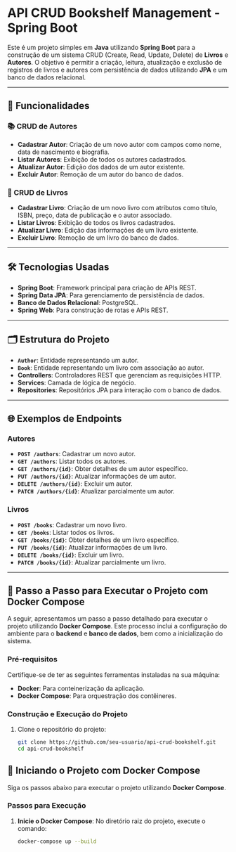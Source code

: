 # API CRUD Bookshelf Management - Spring Boot

Este é um projeto simples em **Java** utilizando **Spring Boot** para a construção de um sistema CRUD (Create, Read, Update, Delete) de **Livros** e **Autores**. O objetivo é permitir a criação, leitura, atualização e exclusão de registros de livros e autores com persistência de dados utilizando **JPA** e um banco de dados relacional.

---

## 🚀 Funcionalidades

### 📚 CRUD de Autores
- **Cadastrar Autor**: Criação de um novo autor com campos como nome, data de nascimento e biografia.
- **Listar Autores**: Exibição de todos os autores cadastrados.
- **Atualizar Autor**: Edição dos dados de um autor existente.
- **Excluir Autor**: Remoção de um autor do banco de dados.

### 📖 CRUD de Livros
- **Cadastrar Livro**: Criação de um novo livro com atributos como título, ISBN, preço, data de publicação e o autor associado.
- **Listar Livros**: Exibição de todos os livros cadastrados.
- **Atualizar Livro**: Edição das informações de um livro existente.
- **Excluir Livro**: Remoção de um livro do banco de dados.

---

## 🛠️ Tecnologias Usadas
- **Spring Boot**: Framework principal para criação de APIs REST.
- **Spring Data JPA**: Para gerenciamento de persistência de dados.
- **Banco de Dados Relacional**: PostgreSQL.
- **Spring Web**: Para construção de rotas e APIs REST.

---

## 🗂️ Estrutura do Projeto
- **`Author`**: Entidade representando um autor.
- **`Book`**: Entidade representando um livro com associação ao autor.
- **Controllers**: Controladores REST que gerenciam as requisições HTTP.
- **Services**: Camada de lógica de negócio.
- **Repositories**: Repositórios JPA para interação com o banco de dados.

---

## 🌐 Exemplos de Endpoints

### Autores
- **`POST /authors`**: Cadastrar um novo autor.
- **`GET /authors`**: Listar todos os autores.
- **`GET /authors/{id}`**: Obter detalhes de um autor específico.
- **`PUT /authors/{id}`**: Atualizar informações de um autor.
- **`DELETE /authors/{id}`**: Excluir um autor.
- **`PATCH /authors/{id}`**: Atualizar parcialmente um autor.

### Livros
- **`POST /books`**: Cadastrar um novo livro.
- **`GET /books`**: Listar todos os livros.
- **`GET /books/{id}`**: Obter detalhes de um livro específico.
- **`PUT /books/{id}`**: Atualizar informações de um livro.
- **`DELETE /books/{id}`**: Excluir um livro.
- **`PATCH /books/{id}`**: Atualizar parcialmente um livro.

---

## 🐳 Passo a Passo para Executar o Projeto com Docker Compose

A seguir, apresentamos um passo a passo detalhado para executar o projeto utilizando **Docker Compose**. Este processo inclui a configuração do ambiente para o **backend** e **banco de dados**, bem como a inicialização do sistema.

### Pré-requisitos
Certifique-se de ter as seguintes ferramentas instaladas na sua máquina:
- **Docker**: Para conteinerização da aplicação.
- **Docker Compose**: Para orquestração dos contêineres.

### Construção e Execução do Projeto
1. Clone o repositório do projeto:
   ```bash
   git clone https://github.com/seu-usuario/api-crud-bookshelf.git
   cd api-crud-bookshelf
## 🐳 Iniciando o Projeto com Docker Compose

Siga os passos abaixo para executar o projeto utilizando **Docker Compose**.

### Passos para Execução

1. **Inicie o Docker Compose**:
   No diretório raiz do projeto, execute o comando:
   ```bash
   docker-compose up --build
